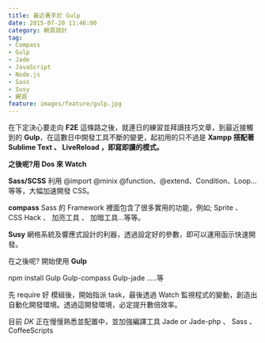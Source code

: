 ```yaml
---
title: 最近著手於 Gulp
date: 2015-07-20 11:46:00
category: 網頁設計
tag:
- Compass
- Gulp
- Jade
- JavaScript
- Node.js
- Sass
- Susy
- 網頁
feature: images/feature/gulp.jpg
---
```

在下定決心要走向 <strong>F2E</strong> 這條路之後，就連日的練習並拜讀技巧文章，到最近接觸到的 <strong>Gulp</strong>，在這數日中開發工具不斷的變更，起初用的只不過是 <strong>Xampp 搭配著 </strong><strong>Sublime Text 、 LiveReload </strong><strong>，即寫即讀的模式。

之後呢?用 </strong><strong class="info_font">Dos 來 </strong><strong class="info_font">Watch

</strong><strong class="info_font">Sass/SCSS</strong>
利用 @import @minix @function、@extend、Condition、Loop...等等，大幅加速開發 CSS。

<strong class="info_font">compass</strong>
Sass 的 Framework 裡面包含了很多實用的功能，例如; Sprite 、 CSS Hack 、 加亮工具 、 加暗工具...等等。

<strong class="info_font">Susy</strong>
網格系統及響應式設計的利器，透過設定好的參數，即可以運用函示快速開發。

在之後呢? 開始使用 <strong class="info_font">Gulp</strong>
<div class="default xx-p">
<p>npm install Gulp Gulp-compass Gulp-jade .....等</p>
<p>先 require 好 模組後，開始指派 task，最後透過 Watch 監視程式的變動，創造出自動化開發環境。透過這開發環境，必定提升數倍效率。</p>
<p>目前 <em class="primary_font">DK</em> 正在慢慢熟悉並配置中，並加強編譯工具 Jade or Jade-php 、 Sass 、 CoffeeScripts</p>  
</div>
